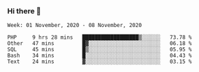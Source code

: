 ### Hi there 👋

<!--START_SECTION:waka-->
```text
Week: 01 November, 2020 - 08 November, 2020

PHP     9 hrs 28 mins   ██████████████████▒░░░░░░   73.78 % 
Other   47 mins         █▓░░░░░░░░░░░░░░░░░░░░░░░   06.18 % 
SQL     45 mins         █▒░░░░░░░░░░░░░░░░░░░░░░░   05.95 % 
Bash    34 mins         █░░░░░░░░░░░░░░░░░░░░░░░░   04.43 % 
Text    24 mins         ▓░░░░░░░░░░░░░░░░░░░░░░░░   03.15 % 
```
<!--END_SECTION:waka-->

<!--
**ccaglayan/ccaglayan** is a ✨ _special_ ✨ repository because its `README.md` (this file) appears on your GitHub profile.

Here are some ideas to get you started:

- 🔭 I’m currently working on ...
- 🌱 I’m currently learning ...
- 👯 I’m looking to collaborate on ...
- 🤔 I’m looking for help with ...
- 💬 Ask me about ...
- 📫 How to reach me: ...
- 😄 Pronouns: ...
- ⚡ Fun fact: ...
-->
